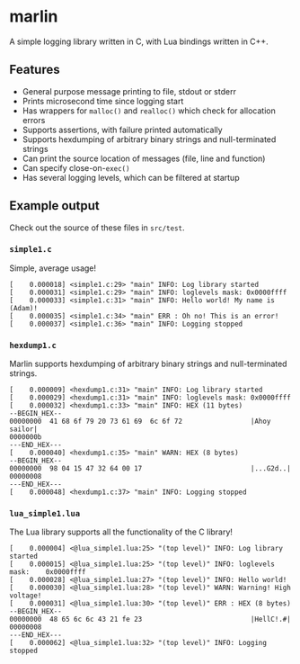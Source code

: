 # marlin

A simple logging library written in C, with Lua bindings written in C++.

## Features

* General purpose message printing to file, stdout or stderr
* Prints microsecond time since logging start
* Has wrappers for `malloc()` and `realloc()` which check for allocation errors
* Supports assertions, with failure printed automatically
* Supports hexdumping of arbitrary binary strings and null-terminated strings
* Can print the source location of messages (file, line and function)
* Can specify close-on-`exec()`
* Has several logging levels, which can be filtered at startup

## Example output

Check out the source of these files in `src/test`.

### `simple1.c`

Simple, average usage!

    [    0.000018] <simple1.c:29> "main" INFO: Log library started
    [    0.000031] <simple1.c:29> "main" INFO: loglevels mask: 0x0000ffff
    [    0.000033] <simple1.c:31> "main" INFO: Hello world! My name is (Adam)!
    [    0.000035] <simple1.c:34> "main" ERR : Oh no! This is an error!
    [    0.000037] <simple1.c:36> "main" INFO: Logging stopped

### `hexdump1.c`

Marlin supports hexdumping of arbitrary binary strings and null-terminated strings.

    [    0.000009] <hexdump1.c:31> "main" INFO: Log library started
    [    0.000029] <hexdump1.c:31> "main" INFO: loglevels mask: 0x0000ffff
    [    0.000032] <hexdump1.c:33> "main" INFO: HEX (11 bytes)
    --BEGIN_HEX--
    00000000  41 68 6f 79 20 73 61 69  6c 6f 72                 |Ahoy sailor|
    0000000b
    ---END_HEX---
    [    0.000040] <hexdump1.c:35> "main" WARN: HEX (8 bytes)
    --BEGIN_HEX--
    00000000  98 04 15 47 32 64 00 17                           |...G2d..|
    00000008
    ---END_HEX---
    [    0.000048] <hexdump1.c:37> "main" INFO: Logging stopped

### `lua_simple1.lua`

The Lua library supports all the functionality of the C library!

    [    0.000004] <@lua_simple1.lua:25> "(top level)" INFO: Log library started
    [    0.000015] <@lua_simple1.lua:25> "(top level)" INFO: loglevels mask:    0x0000ffff
    [    0.000028] <@lua_simple1.lua:27> "(top level)" INFO: Hello world!
    [    0.000030] <@lua_simple1.lua:28> "(top level)" WARN: Warning! High      voltage!
    [    0.000031] <@lua_simple1.lua:30> "(top level)" ERR : HEX (8 bytes)
    --BEGIN_HEX--
    00000000  48 65 6c 6c 43 21 fe 23                           |HellC!.#|
    00000008
    ---END_HEX---
    [    0.000062] <@lua_simple1.lua:32> "(top level)" INFO: Logging stopped
